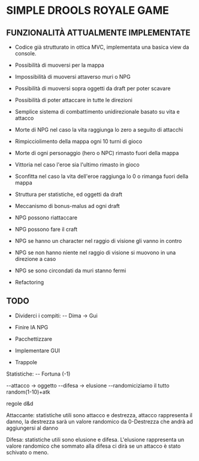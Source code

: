 # SIMPLE DROOLS ROYALE GAME

## FUNZIONALITÀ ATTUALMENTE IMPLEMENTATE

- Codice già strutturato in ottica MVC, implementata una basica view da console.

- Possibilità di muoversi per la mappa
- Impossibilità di muoversi attaverso muri o NPG
- Possibilità di muoversi sopra oggetti da draft per poter scavare 

- Possibilità di poter attaccare in tutte le direzioni
- Semplice sistema di combattimento unidirezionale basato su vita e attacco
- Morte di NPG nel caso la vita raggiunga lo zero a seguito di attacchi 

- Rimpicciolimento della mappa ogni 10 turni di gioco
- Morte di ogni personaggio (hero o NPC) rimasto fuori della mappa
- Vittoria nel caso l'eroe sia l'ultimo rimasto in gioco
- Sconfitta nel caso la vita dell'eroe raggiunga lo 0 o rimanga fuori della mappa

- Struttura per statistiche, ed oggetti da draft
- Meccanismo di bonus-malus ad ogni draft 

- NPG possono riattaccare
- NPG possono fare il craft
- NPG se hanno un character nel raggio di visione gli vanno in contro
- NPG se non hanno niente nel raggio di visione si muovono in una direzione a caso
- NPG se sono circondati da muri stanno fermi

- Refactoring

## TODO 

- Dividerci i compiti:
-- Dima -> Gui


- Finire IA NPG

- Pacchettizzare 
- Implementare GUI 


- Trappole 

Statistiche:
-- Fortuna (-1)

--attacco -> oggetto 
--difesa -> elusione 
--randomiciziamo il tutto random(1-10)+atk

regole d&d

Attaccante: statistiche utili sono attacco e destrezza, attacco rappresenta il danno, la destrezza sarà un valore randomico da 0-Destrezza che andrà ad aggiungersi al danno 

Difesa: statistiche utili sono elusione e difesa. L'elusione rappresenta un valore randomico che sommato alla difesa ci dirà se un attacco è stato schivato o meno. 


